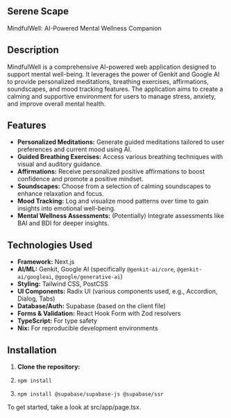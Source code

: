 ## Serene Scape

MindfulWell: AI-Powered Mental Wellness Companion

## Description

MindfulWell is a comprehensive AI-powered web application designed to support mental well-being. It leverages the power of Genkit and Google AI to provide personalized meditations, breathing exercises, affirmations, soundscapes, and mood tracking features. The application aims to create a calming and supportive environment for users to manage stress, anxiety, and improve overall mental health.

## Features

- **Personalized Meditations:** Generate guided meditations tailored to user preferences and current mood using AI.
- **Guided Breathing Exercises:** Access various breathing techniques with visual and auditory guidance.
- **Affirmations:** Receive personalized positive affirmations to boost confidence and promote a positive mindset.
- **Soundscapes:** Choose from a selection of calming soundscapes to enhance relaxation and focus.
- **Mood Tracking:** Log and visualize mood patterns over time to gain insights into emotional well-being.
- **Mental Wellness Assessments:** (Potentially) Integrate assessments like BAI and BDI for deeper insights.

## Technologies Used

- **Framework:** Next.js
- **AI/ML:** Genkit, Google AI (specifically `@genkit-ai/core`, `@genkit-ai/googleai`, `@google/generative-ai`)
- **Styling:** Tailwind CSS, PostCSS
- **UI Components:** Radix UI (various components used, e.g., Accordion, Dialog, Tabs)
- **Database/Auth:** Supabase (based on the client file)
- **Forms & Validation:** React Hook Form with Zod resolvers
- **TypeScript:** For type safety
- **Nix:** For reproducible development environments

## Installation

1. **Clone the repository:**
2. ```
   npm install
   ```
3. ```
   npm install @supabase/supabase-js @supabase/ssr
   ```


To get started, take a look at src/app/page.tsx.
